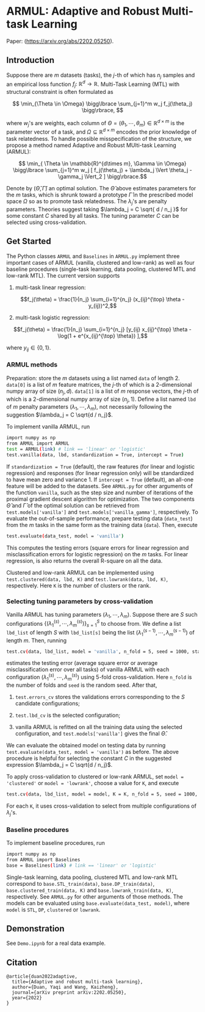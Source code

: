 # ARMUL: Adaptive and Robust Multi-task Learning
Paper: (https://arxiv.org/abs/2202.05250).

## Introduction

Suppose there are $m$ datasets (tasks), the $j$-th of which has $n_j$ samples and an empirical loss function $f_j:~\mathbb{R}^d \to \mathbb{R}$. Multi-Task Learning (MTL) with structural constraint is often formulated as

$$ \min_{\Theta \in \Omega} \bigg\lbrace \sum_{j=1}^m w_j f_j(\theta_j) \bigg\rbrace, $$

where $w_j$'s are weights, each column of $\Theta = (\theta_1,\cdots,\theta_m) \in \mathbb{R}^{d\times m}$ is the parameter vector of a task, and $\Omega  \subseteq \mathbb{R}^{d\times m}$ encodes the prior knowledge of task relatedness. To handle possible misspecification of the structure, we propose a method named Adaptive and Robust MUlti-task Learning (ARMUL):

$$ \min_{ \Theta \in \mathbb{R}^{d\times m}, \Gamma \in \Omega} 
\bigg\lbrace \sum_{j=1}^m w_j [ f_j(\theta_j) +
\lambda_j \Vert \theta_j - \gamma_j \Vert_2 ]
\bigg\rbrace.$$

Denote by $(\widehat{\Theta}, \widehat{\Gamma})$ an optimal solution. The $\widehat{\Theta}$ above estimates parameters for the $m$ tasks, which is shrunk toward a prototype $\widehat{\Gamma}$ in the prescribed model space $\Omega$ so as to promote task relatedness. The $\lambda_j$'s are penalty parameters. Theories suggest taking $\lambda_j = C \sqrt{ d / n_j }$ for some constant $C$ shared by all tasks. The tuning parameter $C$ can be selected using cross-validation.

## Get Started

The Python classes `ARMUL` and `Baselines` in `ARMUL.py` implement three important cases of ARMUL (vanilla, clustered and low-rank) as well as four baseline procedures (single-task learning, data pooling, clustered MTL and low-rank MTL). The current version supports

1. multi-task linear regression: 

$$f_j(\theta) = \frac{1}{n_j} \sum_{i=1}^{n_j} (x_{ij}^{\top} \theta - y_{ij})^2,$$ 

2. multi-task logistic regression:

$$f_j(\theta) = \frac{1}{n_j} \sum_{i=1}^{n_j} [y_{ij} x_{ij}^{\top} \theta - \log(1 + e^{x_{ij}^{\top} \theta}) ],$$

where $y_{ij} \in \lbrace 0 , 1 \rbrace$. 


### ARMUL methods

Preparation: store the $m$ datasets using a list named `data` of length 2. `data[0]` is a list of $m$ feature matrices, the $j$-th of which is a 2-dimensional numpy array of size $(n_j, d)$. `data[1]` is a list of $m$ response vectors, the $j$-th of which is a 2-dimensional numpy array of size $(n_j, 1)$. Define a list named `lbd` of $m$ penalty parameters $(\lambda_1,\cdots,\lambda_m)$, not necessarily following the suggestion $\lambda_j = C \sqrt{d / n_j}$. 

To implement vanilla ARMUL, run
```sh
import numpy as np
from ARMUL import ARMUL
test = ARMUL(link) # link == 'linear' or 'logistic'
test.vanilla(data, lbd, standardization = True, intercept = True)
```

If `standardization = True` (default), the raw features (for linear and logistic regression) and responses (for linear regression only) will be standardized to have mean zero and variance 1. If `intercept = True` (default), an all-one feature will be added to the datasets. See `ARMUL.py` for other arguments of the function `vanilla`, such as the step size and number of iterations of the proximal gradient descent algorithm for optimization. The two components $\widehat{\Theta}$ and $\widehat{\Gamma}$ of the optimal solution can be retrieved from `test.models['vanilla']` and `test.models['vanilla_gamma']`, respectively. To evaluate the out-of-sample performance, prepare testing data (`data_test`) from the $m$ tasks in the same form as the training data (`data`). Then, execute
```sh
test.evaluate(data_test, model = 'vanilla')
```
This computes the testing errors (square errors for linear regression and misclassification errors for logistic regression) on the $m$ tasks. For linear regression, is also returns the overall R-square on all the data.


Clustered and low-rank ARMUL can be implemented using `test.clustered(data, lbd, K)` and `test.lowrank(data, lbd, K)`, respectively. Here `K` is the number of clusters or the rank.

### Selecting tuning parameters by cross-validation

Vanilla ARMUL has tuning parameters $(\lambda_1,\cdots,\lambda_m)$. Suppose there are $S$ such configurations $\lbrace ( \lambda_{1}^{(s)}, \cdots, \lambda_{m}^{(s)} ) \rbrace_{s=1}^S$ to choose from. We define a list `lbd_list` of length $S$ with `lbd_list[s]` being the list $(\lambda_{1}^{(s-1)}, \cdots, \lambda_m^{(s-1)} )$ of length $m$. Then, running
```sh
test.cv(data, lbd_list, model = 'vanilla', n_fold = 5, seed = 1000, standardization = True, intercept = True)
```
estimates the testing error (average square error or average misclassification error over all tasks) of vanilla ARMUL with each configuration $( \lambda_{1}^{(s)}, \cdots, \lambda_{m}^{(s)} )$ using 5-fold cross-validation. Here `n_fold` is the number of folds and `seed` is the random seed. After that,

1. `test.errors_cv` stores the validations errors corresponding to the $S$ candidate configurations;

2. `test.lbd_cv` is the selected configuration;

3. vanilla ARMUL is refitted on all the training data using the selected configuration, and `test.models['vanilla']` gives the final $\widehat{\Theta}$.

We can evaluate the obtained model on testing data by running `test.evaluate(data_test, model = 'vanilla')` as before. The above procedure is helpful for selecting the constant $C$ in the suggested expression $\lambda_j = C \sqrt{d / n_j}$. 

To apply cross-validation to clustered or low-rank ARMUL, set `model = 'clustered'` or  `model = 'lowrank'`, choose a value for `K`, and execute
```sh
test.cv(data, lbd_list, model = model, K = K, n_fold = 5, seed = 1000, standardization = True, intercept = True)
```
For each `K`, it uses cross-validation to select from multiple configurations of $\lambda_j$'s.


### Baseline procedures


To implement baseline procedures, run

```sh
import numpy as np
from ARMUL import Baselines
base = Baselines(link) # link == 'linear' or 'logistic'
```

Single-task learning, data pooling, clustered MTL and low-rank MTL correspond to `base.STL_train(data)`, `base.DP_train(data)`, `base.clustered_train(data, K)` and `base.lowrank_train(data, K)`, respectively. See `ARMUL.py` for other arguments of those methods. The models can be evaluated using `base.evaluate(data_test, model)`, where `model` is `STL`, `DP`, `clustered` or `lowrank`.


## Demonstration

See `Demo.ipynb` for a real data example.

## Citation
```
@article{duan2022adaptive,
  title={Adaptive and robust multi-task learning},
  author={Duan, Yaqi and Wang, Kaizheng},
  journal={arXiv preprint arXiv:2202.05250},
  year={2022}
}
```
